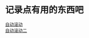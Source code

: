 # 记录点有用的东西吧

[自动滚动](http://pzhicong.com/record/auto-scroll/first.html)  
[自动滚动二](http://pzhicong.com/record/auto-scroll/index.html)
